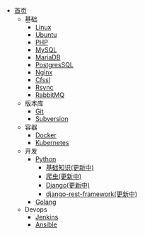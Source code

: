 - [首页](/)
  - 基础
    - [Linux](zh-cn/linux/)
    - [Ubuntu](zh-cn/ubuntu/)
    - [PHP](zh-cn/php/)
    - [MySQL](/zh-cn/mysql/)
    - [MariaDB](/zh-cn/mariadb/)
    - [PostgresSQL](/zh-cn/postgressql/)
    - [Nginx](/zh-cn/nginx/)
    - [Cfssl](zh/../zh-cn/cfssl/)
    - [Rsync](zh-cn/rsync/)
    - [RabbitMQ](zh-cn/rabbitmq/)
  - 版本库
    - [Git](zh-cn/git/)
    - [Subversion](zh-cn/subversion/)
  - 容器
    - [Docker](/zh-cn/docker/)
    - [Kubernetes](zh-cn/k8s/)
  - 开发
    - [Python](/zh-cn/python/)
      - [基础知识(更新中)](/zh-cn/python/base/)
      - [爬虫(更新中)](/zh-cn/python/reptile/)
      - [Django(更新中)](/zh-cn/python/django/)
      - [django-rest-framework(更新中)](/zh-cn/python/drf/)
    - [Golang](/zh-cn/go/)
  - Devops
    - [Jenkins](zh-cn/jenkins/)
    - [Ansible](zh-cn/ansible/)
